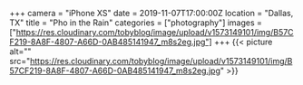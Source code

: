 +++
camera = "iPhone XS"
date = 2019-11-07T17:00:00Z
location = "Dallas, TX"
title = "Pho in the Rain"
categories = ["photography"]
images = ["https://res.cloudinary.com/tobyblog/image/upload/v1573149101/img/B57CF219-8A8F-4807-A66D-0AB485141947_m8s2eg.jpg"]
+++
{{< picture alt="" src="https://res.cloudinary.com/tobyblog/image/upload/v1573149101/img/B57CF219-8A8F-4807-A66D-0AB485141947_m8s2eg.jpg" >}}
<!--more-->
